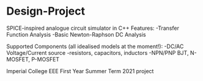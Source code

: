 # Design-Project
SPICE-inspired analogue circuit simulator in C++
Features:
  -Transfer Function Analysis
  -Basic Newton-Raphson DC Analysis
  
Supported Components (all idealised models at the moment!):
  -DC/AC Voltage/Current source
  -resistors, capacitors, inductors
  -NPN/PNP BJT, N-MOSFET, P-MOSFET
  
Imperial College EEE First Year Summer Term 2021 project 
